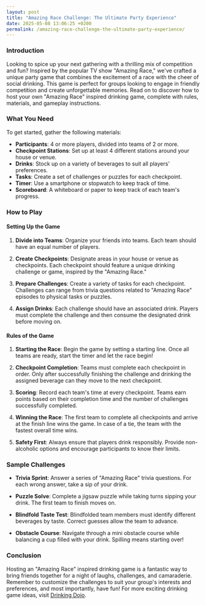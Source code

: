 ```yaml
---
layout: post
title: "Amazing Race Challenge: The Ultimate Party Experience"
date: 2025-05-08 13:06:25 +0200
permalink: /amazing-race-challenge-the-ultimate-party-experience/
---
```



### Introduction

Looking to spice up your next gathering with a thrilling mix of competition and fun? Inspired by the popular TV show "Amazing Race," we've crafted a unique party game that combines the excitement of a race with the cheer of social drinking. This game is perfect for groups looking to engage in friendly competition and create unforgettable memories. Read on to discover how to host your own "Amazing Race" inspired drinking game, complete with rules, materials, and gameplay instructions.

### What You Need

To get started, gather the following materials:

- **Participants**: 4 or more players, divided into teams of 2 or more.
- **Checkpoint Stations**: Set up at least 4 different stations around your house or venue.
- **Drinks**: Stock up on a variety of beverages to suit all players' preferences.
- **Tasks**: Create a set of challenges or puzzles for each checkpoint.
- **Timer**: Use a smartphone or stopwatch to keep track of time.
- **Scoreboard**: A whiteboard or paper to keep track of each team's progress.

### How to Play

#### Setting Up the Game

1. **Divide into Teams**: Organize your friends into teams. Each team should have an equal number of players.
   
2. **Create Checkpoints**: Designate areas in your house or venue as checkpoints. Each checkpoint should feature a unique drinking challenge or game, inspired by the "Amazing Race."

3. **Prepare Challenges**: Create a variety of tasks for each checkpoint. Challenges can range from trivia questions related to "Amazing Race" episodes to physical tasks or puzzles.

4. **Assign Drinks**: Each challenge should have an associated drink. Players must complete the challenge and then consume the designated drink before moving on.

#### Rules of the Game

1. **Starting the Race**: Begin the game by setting a starting line. Once all teams are ready, start the timer and let the race begin!

2. **Checkpoint Completion**: Teams must complete each checkpoint in order. Only after successfully finishing the challenge and drinking the assigned beverage can they move to the next checkpoint.

3. **Scoring**: Record each team's time at every checkpoint. Teams earn points based on their completion time and the number of challenges successfully completed.

4. **Winning the Race**: The first team to complete all checkpoints and arrive at the finish line wins the game. In case of a tie, the team with the fastest overall time wins.

5. **Safety First**: Always ensure that players drink responsibly. Provide non-alcoholic options and encourage participants to know their limits.

### Sample Challenges

- **Trivia Sprint**: Answer a series of "Amazing Race" trivia questions. For each wrong answer, take a sip of your drink.
  
- **Puzzle Solve**: Complete a jigsaw puzzle while taking turns sipping your drink. The first team to finish moves on.

- **Blindfold Taste Test**: Blindfolded team members must identify different beverages by taste. Correct guesses allow the team to advance.

- **Obstacle Course**: Navigate through a mini obstacle course while balancing a cup filled with your drink. Spilling means starting over!

### Conclusion

Hosting an "Amazing Race" inspired drinking game is a fantastic way to bring friends together for a night of laughs, challenges, and camaraderie. Remember to customize the challenges to suit your group's interests and preferences, and most importantly, have fun! For more exciting drinking game ideas, visit [Drinking Dojo](https://drinkingdojo.com).